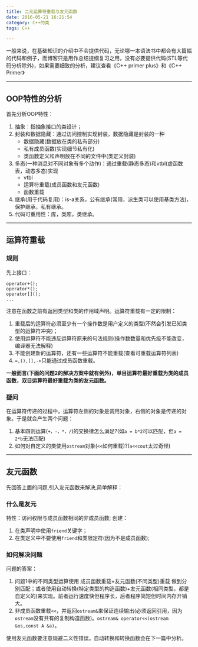 ```yaml
---
title: 二元运算符重载与友元函数
date: 2016-05-21 16:21:54
category: C++的类
tags: C++

---
```


一般来说，在基础知识的介绍中不会提供代码，无论哪一本语法书中都会有大篇幅的代码和例子，而博客只是用作总结提纲复习之用，没有必要提供代码(STL等代码分析除外)，如果需要细致的分析，建议查看《C++ primer plus》和《C++ Primer》

---

## OOP特性的分析

首先分析OOP特性：
1. 抽象：指抽象接口的类设计；
2. 封装和数据隐藏：通过访问控制实现封装，数据隐藏是封装的一种
	+ 数据隐藏(数据放在类的私有部分)
	+ 私有成员函数(实现细节私有化)
	+ 类函数定义和声明放在不同的文件中(类定义封装)
3. 多态(一种消息对不同对象有多个动作)：通过重载(静态多态)和vtbl(虚函数表，动态多态)实现
	+ vtbl
	+ 运算符重载(成员函数和友元函数)
	+ 函数重载
4. 继承(用于代码复用)：is-a关系，公有继承(常用，派生类可以使用基类方法)，保护继承，私有继承。
5. 代码可重用性：库，类库，类继承。

---

## 运算符重载

### 规则
先上接口：
```
operator+();
operator*();
operator[]();
...
```
注意在函数之前有返回类型和类的作用域声明。运算符重载有一定的限制：
1. 重载后的运算符必须至少有一个操作数是用户定义的类型(不然会引发已知类型的运算符冲突)；
2. 使用运算符不能违反运算符原来的句法规则(操作数数量和优先级不能改变，编译器无法解释)
3. 不能创建新的运算符，还有一些运算符不能重载(查看可重载运算符列表)
4. `=,(),[],->`只能通过成员函数重载。

**一般而言(下面的问题2的解决方案中就有例外)，单目运算符最好重载为类的成员函数，双目运算符最好重载为类的友元函数。**

### 疑问
在运算符传递的过程中，运算符左侧的对象是调用对象，右侧的对象是传递的对象。于是就会产生两个问题：
1. 基本四则运算(`+，-，*，/`)的交换律怎么满足?(如`a = b*2`可以匹配，但`a = 2*b`无法匹配)
2. 如何对自定义的类使用`ostream`对象(`<<`如何重载)?(`a<<cout`太过奇怪)

---

## 友元函数

先回答上面的问题,引入友元函数来解决,简单解释：

### 什么是友元
特性：访问权限与成员函数相同的非成员函数;
创建：
1. 在类声明中使用`friend`关键字；
2. 在类定义中不要使用`friend`和类限定符(因为不是成员函数);

### 如何解决问题
问题的答案：
1. 问题1中的不同类型运算使用 成员函数重载+友元函数(不同类型)重载 做到分别匹配；或者使用自动转换(特定类型的构造函数)+友元函数(相同类型，都是自定义的)来实现。前者运行速度快但程序长，后者程序简短但时间内存开销大。
2. 非成员函数重载`<<`，并返回`ostream&`来保证连续输出(必须返回引用，因为`ostream`没有共有的复制构造函数)。`ostream& operator<<(ostream &os,const A &a)`。

使用友元函数要注意规避二义性错误。自动转换和转换函数会在下一篇中分析。





